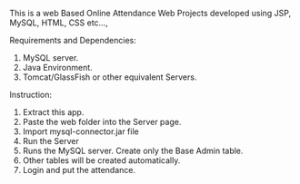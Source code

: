 This is a web Based Online Attendance Web Projects developed using JSP, MySQL, HTML, CSS etc...,

Requirements and Dependencies:
 1) MySQL server.
 2) Java Environment.
 3) Tomcat/GlassFish or other equivalent Servers.
 
Instruction:
 1) Extract this app.
 2) Paste the web folder into the Server page.
 3) Import mysql-connector.jar file
 4) Run the Server
 5) Runs the MySQL server. Create only the Base Admin table.
 6) Other tables will be created automatically.
 7) Login and put the attendance.
